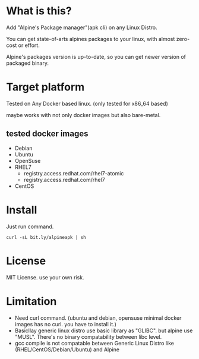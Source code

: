 # What is this?
Add "Alpine's Package manager"(apk cli) on any Linux Distro.

You can get state-of-arts alpines packages to your linux, with almost zero-cost or effort.

Alpine's packages version is up-to-date, so you can get newer version of packaged binary. 

# Target platform
Tested on Any Docker based linux. (only tested for x86_64 based)

maybe works with not only docker images but also bare-metal.

## tested docker images

* Debian
* Ubuntu
* OpenSuse
* RHEL7
  * registry.access.redhat.com/rhel7-atomic
  * registry.access.redhat.com/rhel7
* CentOS

# Install

Just run command.

```
curl -sL bit.ly/alpineapk | sh
```

# License
MIT License. use your own risk.

# Limitation
* Need curl command. (ubuntu and debian, opensuse minimal docker images has no curl. you have to install it.)
* Basicllay generic linux distro use basic library as "GLIBC". but alpine use "MUSL". There's no binary compatability between libc level.
* gcc compile is not compatable between Generic Linux Distro like (RHEL/CentOS/Debian/Ubuntu) and Alpine
